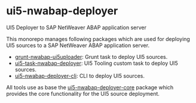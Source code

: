 # ui5-nwabap-deployer
UI5 Deployer to SAP NetWeaver ABAP application server

This monorepo manages following packages which are used for deploying UI5 sources to a SAP NetWeaver ABAP application server.
- [grunt-nwabap-ui5uploader](./packages/grunt-nwabap-ui5uploader/README.md): Grunt task to deploy UI5 sources.
- [ui5-task-nwabap-deployer](./packages/ui5-task-nwabap-deployer/README.md): UI5 Tooling custom task to deploy UI5 sources.
- [ui5-nwabap-deployer-cli](./packages/ui5-nwabap-deployer-cli/README.md): CLI to deploy UI5 sources.

All tools use as base the [ui5-nwabap-deployer-core](./packages/ui5-nwabap-deployer-core/README.md) package which provides the core functionality for the UI5 source deployment.